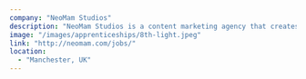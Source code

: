 ```yaml
---
company: "NeoMam Studios"
description: "NeoMam Studios is a content marketing agency that creates stunning visual content for its clients."
image: "/images/apprenticeships/8th-light.jpeg"
link: "http://neomam.com/jobs/"
location:
  - "Manchester, UK"
---
```

